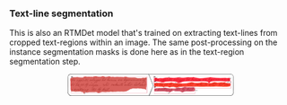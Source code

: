 ### Text-line segmentation

This is also an RTMDet model that's trained on extracting text-lines from cropped text-regions within an image. The same post-processing on the instance segmentation masks is done here as in the text-region segmentation step.

<figure>
<img src="https://github.com/Borg93/htr_gradio_file_placeholder/blob/main/app_project_line.png?raw=true" alt="HTR_tool" style="width:70%; display: block; margin-left: auto; margin-right:auto;" >
</figure>
